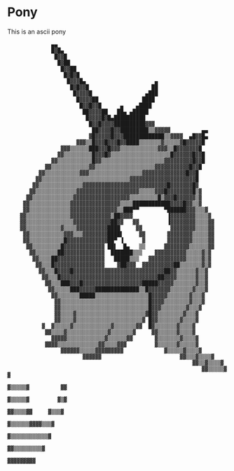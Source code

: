 # Pony

This is an ascii pony

                  ▄▄
                  █▓█▄
                   █▓▓█
                    █▓██
                     █▓▓██
                      █▓█▓█
                       █▓▓▓█▄                      ▄
                        █▓█▓▓█                    ██
                         █▓▓▓▓█                 ▄███
                          █▓▓▓▓██              ████
                           █▓▓█▓▓█      ▄    ▄████
                            ██▓▓▓▓██   ██▄ ▄█████
                             █▓▓▓▓█▓█▄██████████
                              █▓▓█▓▓▓▓██████████▓▓▓
                               ██▓▓▓▓█▓▓█████████▒▒▓▓▓▓▓          ▄▄
                              ▓█▓▓▓▓▓█▓▓▓█████████████▒▒▓▓▓▓  ▄█▓▓█▄
                          ▓▓▓▒▒█▓▓▓█▓▓▓█▓▓████▒▒▒▒▒▒▒▓▒▒▒▒▒▓█▓▓▓▓▓█
                     ▓▓▓▒▒▒▒▒▒███▓▓▓█▓▓▓▒▒▒▒▒▒▒▒▒▒▒▒▓▓▓▒▒█▓▓▓▓▓▓▓█
                    ▓▓▒▒▒▒▒▒▒▒▒█▓▓▓█▓▒▒▒▒▒▒▒▒▒▒▒▒▒▒▒▒▒▒▒█▓▓▓▓▓▓█▓▓█
                  ▓▓▒▒▒▒▒▒▒▒▒▒▒█▓▓▒▒▒▒▒▒▒▒▒▒▒▒▒▒▒▒▒▒▒▒▓▓▓▓▓▓▓▓▓█▓▓█
                ▓▓▒▒▒▒▒▒▒▒▒▒▒▒▓▓▒▒▒▒▒▒▒▒▒▒▒▒▒▒▒▒▒▒▒▓▓▓▓▓▓▓▓▓▓▓█▓▓█
              ▓▓▒▒▒▒▒▒▒▒▒▒▒▓▓▓▒▒▒▒▒▒▒▒▒▒▒▒▒▒▒▒▒▓▓▓▓▓▓▓▓▓▓▓▓▓▓█▓▓█
             ▓▓▒▒▒▒▒▒▒▒▒▒▒▒▒▒▒▒▒▒▒▒▒▒▒▒▒▒▒▒▓▓▓▓▓▓▓▓▓▓▓▓▓▓▓▓▓▓▓▓▓█
            ▓▓▒▒▒▒▒▒▒▒▒▒▒▒▒▒▓▓▓▓▓▓▓▓▓▓▓▓▓▓▓▓▓▓▓▓▓▓▓▓▓▓▓█▓▓▓▓▓▓▓█▓
           ▓▓▒▒▒▒▒▒▒▒▒▒▒▒▒▓▓▓▓▓▓▓▓▓▓▓▓▓▓▓▓▓▓▓▓▒▒▒▒▒▓▓▓█▓▓▓▓▓▓▓▓█▒▓
          ▓▓▒▒▒▒▒▒▒▒▒▒▒▒▒▓▓▓▓▓▓▓▓▓▓▓▓▓▓▓▓▓▓▒▒▒▒▒▒▒▒▒█▒▓▓▓█▓▓▓▓▓▓▒▓
         ▓▓▒▒▒▒▒▒▒▒▒▒▒▒▒▓▓▓▓▓▓▓▓▓▓▓▓▓▓▓▓▒▒▒▒████████████▓▓▓▓█▓▓▒▒▓
         ▓▓▒▒▒▒▒▒▒▒▒▒▒▒▒▓▓▓▓▓▓▓▓▓▓▓▓▓▓▓▒▒███▀▀        ▀██████▓▓▓▒▒▒▓
        ▓▓▒▒▒▒▒▒▒▒▒▒▒▒▒▒▓▓▓▓▓▓▓▓▓▓▓▓▓▒██▓▓▓▓           ▐▓▓▓▓▓▓▓▓▒▒▒▒▓
        ▓▓▒▒▒▒▒▒▒▒▒▒▒▒▒▒▒▓▓▓▓▓▓▓▓▓▓▓▓██▓▓   ▓▓         ▐▓▓▓▓▓▓▓▓▒▒▒▒▓▓
        ▓▓▒▒▒▒▒▒▒▒▒▒▒▓▒▒▒▒▓▓▓▓▓▓▓▓▓▓████     ▓▓         ▓▓▓▓▓▓▓▓▒▒▒▒▓▓
         ▓▓▒▒▒▒▒▒▒▒▒▒▒▓▓▓▒▒▒▓▓▓▓▓▓▓▓████▌     ▓▓       ▓▓▓▓▓▓▓▓▒▒▒▒▒▓▓
         ▓▓▒▒▒▒▒▒▒▒▒▒▒█▓▓▓▓▓▓▓▓▓▓▓▓▓██▀ ▐      ▓       ▓▓▓▓▓▓▓▓▒▒▒▒▒▓▓
          ▓▓▒▒▒▒▒▒▒▒▒█▓▓▓▓▓▓▓▓▓▓▓▓▓ ██▌  █▄   ▒▒      ▓▓▓▓▓▓▓▓▒▒▒▒▒▒▓▓
           ▓▓▒▒▒▒▒▒▒██▓▓▓▓▓▓▓▓▓▓▓▓▓  ███████▒▒▒    ▓▓▓▓▓▓▓▓▓▓▒▒▒▒▒▓▒▓
            ▓▓▒▒▒▒██▓▓▓▓▓▓▓▓▓▓▓▓▓▓▓   █████▒▒▒   ▓▓▓▓▓▓▓▓▓▓▓▓▒▒▒▒▒▓▒▓
             ▓▓▒▒▒█▓▓▓▓▓▓▓▓▓▓▓▓▓▓▓▓    ▓██▓▓▓  ▓▓▓▓▓▓▓▓▓▓██▒▒▒▒▒▒▒▓▒▓
              ▓▓▒▒▒█▓▓▓▓█▓▓▓▓▓▓▓▓▓▓▓▓▓▓▓▓▓▓▓▓▓▓▓▓▓▓▓▓▓██▓▓▒▒▒▒▒▒▓▒▒▓
               ▓▓▒▒▒█▓▓▓▓▓▓▓▓▓▓▓▓▓▓▓▓▓▓▓▓▓▓▓▓▓▓▓▓▓▓▓██▓▓▓▓▒▒▒▒▒▒▓▒▒▓
                ▓▓▒▒▒███▓▓▓█▓▓▓▓▓▓▓▓▓▓▓▓▓▓▓▓▓▓▓█████▓▓▓▓▓▒▒▒▒▒▒▒▓▒▒▓
                 ▓▓▒▒▒▒▒███▓▓▓▓▓██████████████▒▒█▓▓▓▓▓▓▓▒▒▒▒▒▒▒▓▒▒▒▓
                  ▓▓▒▒▒▒▒▒▒█████▒▒▒▒▒▒▒▒▒▒▒▒▒▒▒▒▒█▓▓▓▓▓▒▒▒▒▒▒▒▓▒▒▒▓
                   ▓▓▒▒▒▒▒▒▒▒▒▒▒▒▒▒▒▒▒▒▒▒▒▒▒▒▒▒▒▒█▓▓▓▓▒▒▒▒▒▒▒▒▓▒▒▒▓
                   ▓▓▒▒▒▒▒▒▒▒▒▒▒▒▒▒▒▒▒▒▒▒▒▒▒▒▒▒▒▒█▓▓▓▒▒▒▒▒▒▒▒▓▒▒▒▓
                   ▓▓▒▒▒▒▓▒▒▒▒▒▒▒▒▒▒▒▒▒▒▒▒▒▒▒▒▒▒▓█▓▓▒▒▒▒▒▒▒▒▓▒▒▒▓
                   ▓▓▒▒▒▒▓▒▒▒▒▒▒▒▒▒▒▒▒▒▒▒▒▒▒▒▒▒▓ █▓▓▒▒▒▒▒▒▒▓▒▒▒▒▓
               ▓  ▓▒▒▒▒▒▓▒▒▒▒▒▒▒▒▒▒▒▒▓▒▒▒▒▒▒▒▓▓  █▓▒▒▒▒▒▒▒▓▒▒▒▒▓
                ▓▓▒▒▒▒▓▒▒▒▒▒▒▒▒▒▒▒▒▒▓▒▒▒▒▒▒▒▓     ▓▓▒▒▒▒▒▒▓▒▒▒▒▓
                  ▓▓▓▓▓▒▒▒▒▒▒▒▒▒▒▒▒▓▒▒▒▒▒▒▓▓       ▓▒▒▒▒▒▒▒▓▒▒▒▒▓
                ▓▓▓▓▒▒▒▒▒▒▒▒▒▒▒▒▒▓▓▒▒▒▒▓▓▓         ▓▒▒▒▒▒▒▓▒▒▒▒▒▓
                     ▓▓▓▓▓▓▒▒▒▒▒▓▓▓▓▓▓▓▓▓             ▓▒▒▒▒▒▓▒▒▒▒▓
                            ▓▓▓▓▓▓                         ▓▓▒▒▒▓▒▒▒▒▓
                                                               ▓▓▒▒▓▒▒▒▒▓
                                                                  ▓▓▒▒▒▒▒▓          ▓
                                                                    ▓▒▒▒▒▒▓          ▓▓
                                                                    ▓▒▒▒▒▒▓         ▓▒▓
                                                                     ▓▓▒▒▒▒▓▓     ▓▒▒▒▓
                                                                       ▓▒▒▒▒▒▒▓▓▓▓▒▒▒▓
                                                                        ▓▒▒▒▒▒▒▒▒▒▒▒▒▓
                                                                         ▓▓▒▒▒▒▒▒▒▒▒▓
                                                                            ▓▓▓▓▓▓▓▓▓
